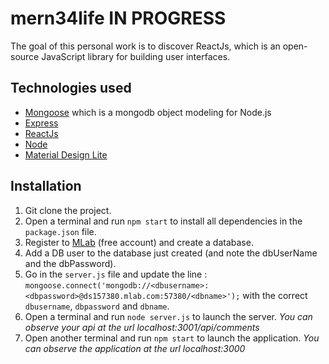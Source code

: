 # mern34life **IN PROGRESS**
The goal of this personal work is to discover ReactJs, which is an open-source JavaScript library for building user interfaces.

## Technologies used
- [Mongoose](http://mongoosejs.com/) which is a mongodb object modeling for Node.js
- [Express](http://expressjs.com/)
- [ReactJs](https://facebook.github.io/react/)
- [Node](https://nodejs.org/en/)
- [Material Design Lite](https://getmdl.io/)

## Installation
1. Git clone the project.
2. Open a terminal and run `npm start` to install all dependencies in the `package.json` file.
3. Register to [MLab](https://mlab.com/) (free account) and create a database.
4. Add a DB user to the database just created (and note the dbUserName and the dbPassword).
5. Go in the `server.js` file and update the line : `mongoose.connect('mongodb://<dbusername>:<dbpassword>@ds157380.mlab.com:57380/<dbname>');` with the correct `dbusername`, `dbpassword` and `dbname`.
6. Open a terminal and run `node server.js` to launch the server. *You can observe your api at the url localhost:3001/api/comments*
7. Open another terminal and run `npm start` to launch the application. *You can observe the application at the url localhost:3000*
